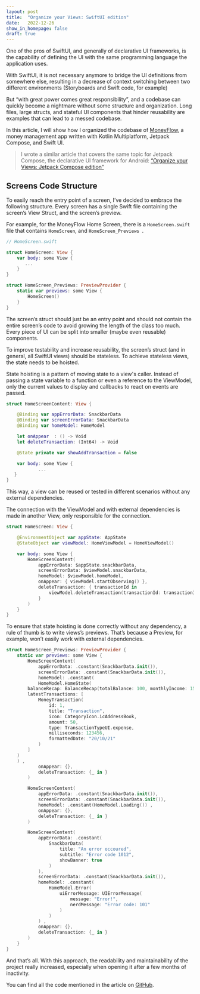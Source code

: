 ```yaml
---
layout: post
title:  "Organize your Views: SwiftUI edition"
date:   2022-12-26
show_in_homepage: false
draft: true
---
```


One of the pros of SwiftUI, and generally of declarative UI frameworks, is the capability of defining the UI with the same programming language the application uses. 

With SwiftUI, it is not necessary anymore to bridge the UI definitions from somewhere else, resulting in a decrease of context switching between two different environments (Storyboards and Swift code, for example)

But “with great power comes great responsibility”, and a codebase can quickly become a nightmare without some structure and organization. Long files, large structs, and stateful UI components that hinder reusability are examples that can lead to a messed codebase. 

In this article, I will show how I organized the codebase of [MoneyFlow](https://github.com/prof18/MoneyFlow), a money management app written with Kotlin Multiplatform, Jetpack Compose, and Swift UI. 

> I wrote a similar article that covers the same topic for Jetpack Compose, the declarative UI framework for Android: [“Organize your Views: Jetpack Compose edition”](posts/2023/organize-view-compose-edition)


## Screens Code Structure

To easily reach the entry point of a screen, I’ve decided to embrace the following structure. 
Every screen has a single Swift file containing the screen’s View Struct, and the screen’s preview. 

For example, for the MoneyFlow Home Screen, there is a `HomeScreen.swift` file that contains `HomeScreen`, and `HomeScreen_Previews `.  

```swift
// HomeScreen.swift

struct HomeScreen: View {
    var body: some View {
       ...
    }
}

struct HomeScreen_Previews: PreviewProvider {
    static var previews: some View {
        HomeScreen()
    }
}        
```

The screen’s struct should just be an entry point and should not contain the entire screen’s code to avoid growing the length of the class too much. Every piece of UI can be split into smaller (maybe even reusable) components.  

To improve testability and increase reusability, the screen’s struct (and in general, all SwiftUI views) should be stateless. To achieve stateless views, the state needs to be hoisted. 

State hoisting is a pattern of moving state to a view's caller. Instead of passing a state variable to a function or even a reference to the ViewModel, only the current values to display and callbacks to react on events are passed.  

```swift
struct HomeScreenContent: View {

    @Binding var appErrorData: SnackbarData
    @Binding var screenErrorData: SnackbarData
    @Binding var homeModel: HomeModel

    let onAppear  : () -> Void
    let deleteTransaction: (Int64) -> Void

    @State private var showAddTransaction = false

    var body: some View {
			...
   }
}
```

This way, a view can be reused or tested in different scenarios without any external dependencies. 

The connection with the ViewModel and with external dependencies is made in another View, only responsible for the connection. 

```swift
struct HomeScreen: View {

    @EnvironmentObject var appState: AppState
    @StateObject var viewModel: HomeViewModel = HomeViewModel()

    var body: some View {
        HomeScreenContent(
            appErrorData: $appState.snackbarData,
            screenErrorData: $viewModel.snackbarData,
            homeModel: $viewModel.homeModel,
            onAppear: { viewModel.startObserving() },
            deleteTransaction: { transactionId in
                viewModel.deleteTransaction(transactionId: transactionId)
            }
        )
    }
}
```

To ensure that state hoisting is done correctly without any dependency, a rule of thumb is to write views’s previews. That’s because a Preview, for example, won’t easily work with external dependencies.   

```swift
struct HomeScreen_Previews: PreviewProvider {
    static var previews: some View {
        HomeScreenContent(
            appErrorData: .constant(SnackbarData.init()),
            screenErrorData: .constant(SnackbarData.init()),
            homeModel: .constant(
            HomeModel.HomeState(
        balanceRecap: BalanceRecap(totalBalance: 100, monthlyIncome: 150, monthlyExpenses: 50),
        latestTransactions: [
            MoneyTransaction(
                id: 1,
                title: "Transaction",
                icon: CategoryIcon.icAddressBook,
                amount: 50,
                type: TransactionTypeUI.expense,
                milliseconds: 123456,
                formattedDate: "20/10/21"
            )
        ]
    )
    ) ,
            onAppear: {},
            deleteTransaction: {_ in }
        )

        HomeScreenContent(
            appErrorData: .constant(SnackbarData.init()),
            screenErrorData: .constant(SnackbarData.init()),
            homeModel: .constant(HomeModel.Loading()) ,
            onAppear: {},
            deleteTransaction: {_ in }
        )

        HomeScreenContent(
            appErrorData: .constant(
                SnackbarData(
                    title: "An error occoured",
                    subtitle: "Error code 1012",
                    showBanner: true
                )
            ),
            screenErrorData: .constant(SnackbarData.init()),
            homeModel: .constant(
                HomeModel.Error(
                    uiErrorMessage: UIErrorMessage(
                        message: "Error!",
                        nerdMessage: "Error code: 101"
                    )
                )
            ) ,
            onAppear: {},
            deleteTransaction: {_ in }
        )
    }
}
```

And that’s all. With this approach, the readability and maintainability of the project really increased, especially when opening it after a few months of inactivity.

You can find all the code mentioned in the article on [GitHub](https://github.com/prof18/MoneyFlow).